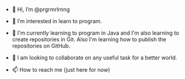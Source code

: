 - 👋 Hi, I’m @prgrmrlrnng
- 👀 I’m interested in learn to program.
- 🌱 I'm currently learning to program in Java and I'm also learning to create repositories in Git. Also I'm learning how to publish the repositories on GitHub.
- 💞️ I am looking to collaborate on any useful task for a better world.

- 📫 How to reach me (just here for now)

<!---
prgrmr7/prgrmr7 is a ✨ special ✨ repository because its `README.md` (this file) appears on your GitHub profile.
You can click the Preview link to take a look at your changes.
--->
